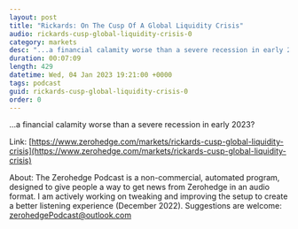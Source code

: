 ```yaml
---
layout: post
title: "Rickards: On The Cusp Of A Global Liquidity Crisis"
audio: rickards-cusp-global-liquidity-crisis-0
category: markets
desc: "...a financial calamity worse than a severe recession in early 2023?"
duration: 00:07:09
length: 429
datetime: Wed, 04 Jan 2023 19:21:00 +0000
tags: podcast
guid: rickards-cusp-global-liquidity-crisis-0
order: 0
---
```

...a financial calamity worse than a severe recession in early 2023?

Link: [https://www.zerohedge.com/markets/rickards-cusp-global-liquidity-crisis](https://www.zerohedge.com/markets/rickards-cusp-global-liquidity-crisis)

About: The Zerohedge Podcast is a non-commercial, automated program, designed to give people a way to get news from Zerohedge in an audio format.  I am actively working on tweaking and improving the setup to create a better listening experience (December 2022).  Suggestions are welcome: [zerohedgePodcast@outlook.com](mailto:zerohedgePodcast@outlook.com)